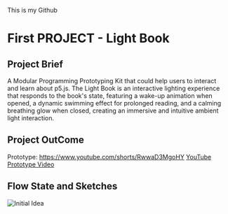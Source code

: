 This is my Github
# First PROJECT - Light Book

## Project Brief

A Modular Programming Prototyping Kit that could help users to interact and learn about p5.js. 
The Light Book is an interactive lighting experience that responds to the book's state, featuring a wake-up animation when opened, a dynamic swimming effect for prolonged reading, and a calming breathing glow when closed, creating an immersive and intuitive ambient light interaction.

## Project OutCome
Prototype: https://www.youtube.com/shorts/RwwaD3MgoHY
[YouTube Prototype Video](https://www.youtube.com/shorts/RwwaD3MgoHY)

## Flow State and Sketches
![Initial Idea](initialidea.jpg)
